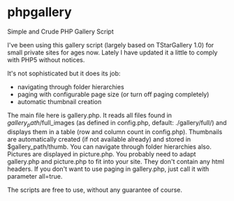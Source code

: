 # phpgallery
Simple and Crude PHP Gallery Script

I've been using this gallery script (largely based on TStarGallery 1.0) for small private sites for ages now. Lately I have updated it a little to comply with PHP5 without notices.

It's not sophisticated but it does its job:
- navigating through folder hierarchies
- paging with configurable page size (or turn off paging completely)
- automatic thumbnail creation

The main file here is gallery.php. It reads all files found in $gallery_path/$full_images (as defined in config.php, default: ./gallery/full/) and displays them in a table (row and column count in config.php). Thumbnails are automatically created (if not available already) and stored in $gallery_path/thumb. You can navigate through folder hierarchies also.
Pictures are displayed in picture.php. You probably need to adapt gallery.php and picture.php to fit into your site. They don't contain any html headers.
If you don't want to use paging in gallery.php, just call it with parameter all=true.

The scripts are free to use, without any guarantee of course.
